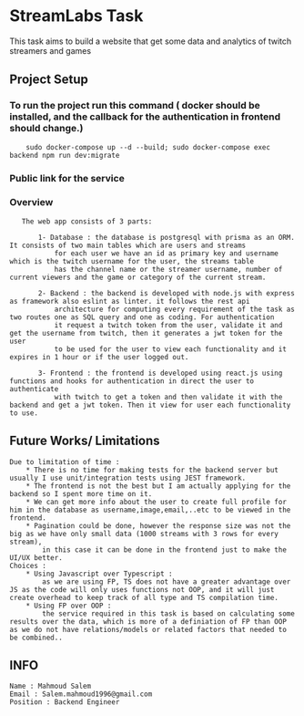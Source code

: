 # StreamLabs Task

This task aims to build a website that get some data and analytics of twitch streamers and games

## Project Setup 

### To run the project run this command ( docker should be installed, and the callback for the authentication in frontend should change.)
```
    sudo docker-compose up --d --build; sudo docker-compose exec backend npm run dev:migrate
```

### Public link for the service 


### Overview
 ```
    The web app consists of 3 parts:
    
        1- Database : the database is postgresql with prisma as an ORM. It consists of two main tables which are users and streams
            for each user we have an id as primary key and username which is the twitch username for the user, the streams table
            has the channel name or the streamer username, number of current viewers and the game or category of the current stream.

        2- Backend : the backend is developed with node.js with express as framework also eslint as linter. it follows the rest api 
            architecture for computing every requirement of the task as two routes one as SQL query and one as coding. For authentication
            it request a twitch token from the user, validate it and get the username from twitch, then it generates a jwt token for the user
            to be used for the user to view each functionality and it expires in 1 hour or if the user logged out.

        3- Frontend : the frontend is developed using react.js using functions and hooks for authentication in direct the user to authenticate 
            with twitch to get a token and then validate it with the backend and get a jwt token. Then it view for user each functionality to use.

```   



## Future Works/ Limitations
    Due to limitation of time : 
        * There is no time for making tests for the backend server but usually I use unit/integration tests using JEST framework.
        * The frontend is not the best but I am actually applying for the backend so I spent more time on it.
        * We can get more info about the user to create full profile for him in the database as username,image,email,..etc to be viewed in the frontend.
        * Pagination could be done, however the response size was not the big as we have only small data (1000 streams with 3 rows for every stream),
            in this case it can be done in the frontend just to make the UI/UX better.
    Choices :
        * Using Javascript over Typescript : 
            as we are using FP, TS does not have a greater advantage over JS as the code will only uses functions not OOP, and it will just create overhead to keep track of all type and TS compilation time.
        * Using FP over OOP :
            the service required in this task is based on calculating some results over the data, which is more of a definiation of FP than OOP as we do not have relations/models or related factors that needed to be combined..  

## INFO 
    Name : Mahmoud Salem
    Email : Salem.mahmoud1996@gmail.com
    Position : Backend Engineer